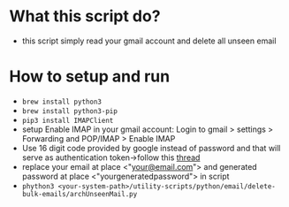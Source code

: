 # What this script do?
- this script simply read your gmail account and delete all unseen email 

# How to setup and run

- `brew install python3`
- `brew install python3-pip`
- `pip3 install IMAPClient`
- setup Enable IMAP in your gmail account: Login to gmail > settings > Forwarding and POP/IMAP > Enable IMAP
- Use 16 digit code provided by google instead of password and that will serve as authentication token->follow this [thread](https://stackoverflow.com/questions/72480275/is-there-a-work-around-google-disabling-less-secure-apps#:~:text=please%20enable%202%2Dfactor%20authentication%20in%20google%20account%20before%20proceeding)
- replace your email at place <"your@email.com"> and generated password at place <"yourgeneratedpassword"> in script
- `phython3 <your-system-path>/utility-scripts/python/email/delete-bulk-emails/archUnseenMail.py`
